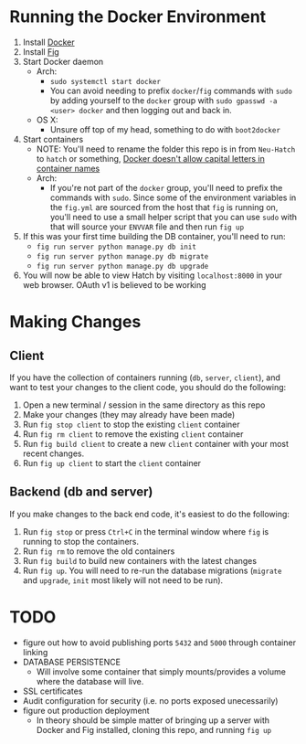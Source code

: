 # Running the Docker Environment

1. Install [Docker](https://www.docker.com)
2. Install [Fig](http://www.fig.sh)
3. Start Docker daemon
    * Arch:
        - `sudo systemctl start docker`
        - You can avoid needing to prefix `docker`/`fig` commands with `sudo`
        by adding yourself to the `docker` group with
        `sudo gpasswd -a <user> docker` and then logging out and back in.
    * OS X:
        - Unsure off top of my head, something to do with `boot2docker`
4. Start containers
    * NOTE: You'll need to rename the folder this repo is in from `Neu-Hatch`
    to `hatch` or something, [Docker doesn't allow capital letters in container
    names](https://github.com/docker/fig/issues/655)
    * Arch:
        - If you're not part of the `docker` group, you'll need to prefix the
        commands with `sudo`. Since some of the environment variables in the
        `fig.yml` are sourced from the host that `fig` is running on, you'll
        need to use a small helper script that you can use `sudo` with that
        will source your `ENVVAR` file and then run `fig up`
5. If this was your first time building the DB container, you'll need to run:
    * `fig run server python manage.py db init`
    * `fig run server python manage.py db migrate`
    * `fig run server python manage.py db upgrade`
6. You will now be able to view Hatch by visiting `localhost:8000` in your
web browser. OAuth v1 is believed to be working

# Making Changes

## Client

If you have the collection of containers running (`db`, `server`, `client`),
and want to test your changes to the client code, you should do the following:

1. Open a new terminal / session in the same directory as this repo
2. Make your changes (they may already have been made)
3. Run `fig stop client` to stop the existing `client` container
4. Run `fig rm client` to remove the existing `client` container
5. Run `fig build client` to create a new `client` container with your most
recent changes.
6. Run `fig up client` to start the `client` container

## Backend (db and server)

If you make changes to the back end code, it's easiest to do the following:

1. Run `fig stop` or press `Ctrl+C` in the terminal window where `fig` is
running to stop the containers.
2. Run `fig rm` to remove the old containers
3. Run `fig build` to build new containers with the latest changes
4. Run `fig up`. You will need to re-run the database migrations (`migrate`
and `upgrade`, `init` most likely will not need to be run).

# TODO

* figure out how to avoid publishing ports `5432` and `5000` through container
linking
* DATABASE PERSISTENCE
    - Will involve some container that simply mounts/provides a volume where
    the database will live.
* SSL certificates
* Audit configuration for security (i.e. no ports exposed unecessarily)
* figure out production deployment
    - In theory should be simple matter of bringing up a server with Docker and
    Fig installed, cloning this repo, and running `fig up`
